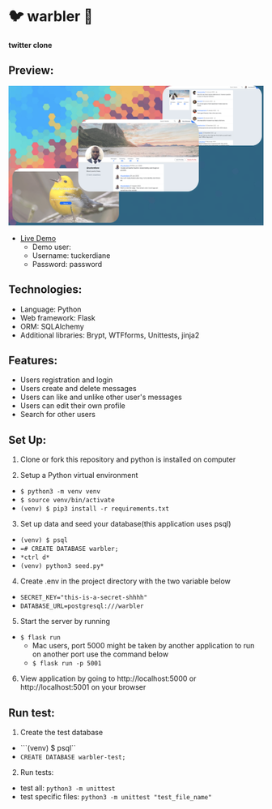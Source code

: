 #  🐦 warbler 🪺

#### twitter clone

## Preview:

![preview img](/warblerpreview.png)
* [Live Demo](https://stzheng716-warbler.onrender.com/signup)
    * Demo user:
    * Username: tuckerdiane
    * Password: password

## Technologies:

* Language: Python
* Web framework: Flask
* ORM: SQLAlchemy
* Additional libraries: Brypt, WTFforms, Unittests, jinja2

## Features:

* Users registration and login
* Users create and delete messages
* Users can like and unlike other user's messages
* Users can edit their own profile
* Search for other users

## Set Up:

1. Clone or fork this repository and python is installed on computer

2. Setup a Python virtual environment 
 
 * ```$ python3 -m venv venv```
 * ```$ source venv/bin/activate```
 * ```(venv) $ pip3 install -r requirements.txt```

3. Set up data and seed your database(this application uses psql)
* ```(venv) $ psql```
* ```=# CREATE DATABASE warbler;```
* ```*ctrl d*```
* ```(venv) python3 seed.py*```

4. Create .env in the project directory with the two variable below

* ```SECRET_KEY="this-is-a-secret-shhhh"```
* ```DATABASE_URL=postgresql:///warbler```

5. Start the server by running

* ```$ flask run```
    * Mac users, port 5000 might be taken by another application to run on another port use the command below
    * ```$ flask run -p 5001```

6. View application by going to http://localhost:5000 or http://localhost:5001 on your browser

## Run test:

1. Create the test database
* ```(venv) $ psql``
* ```CREATE DATABASE warbler-test;```
2. Run tests:

* test all: ```python3 -m unittest```
* test specific files: ```python3 -m unittest "test_file_name"```



